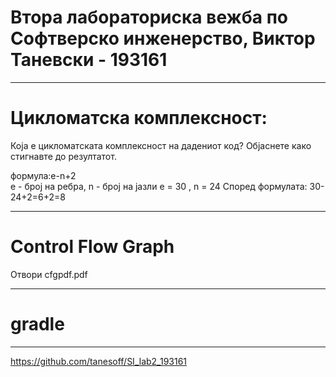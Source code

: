 # Втора лабораториска вежба по Софтверско инженерство, Виктор Таневски - 193161
-----------------------------------------------------------------------------

# Цикломатска комплексност:
Која е цикломатската комплексност на дадениот код? Објаснете како стигнавте до
резултатот.

формула:e-n+2  
е - број на ребра, n - број на јазли
e = 30 , n = 24
Според формулата: 30-24+2=6+2=8

-----------------------------------------------------------------------------

# Control Flow Graph

Отвори cfgpdf.pdf

-----------------------------------------------------------------------------

# gradle

-----------------------------------------------------------------------------
https://github.com/tanesoff/SI_lab2_193161
